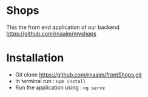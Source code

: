 # Shops

This the front end application of our backend https://github.com/rnaaim/myshops 

# Installation

  - Git clone https://github.com/rnaaim/frontShops.git
  - In terminal run : `npm install` 
  - Run the application using : `ng serve`

